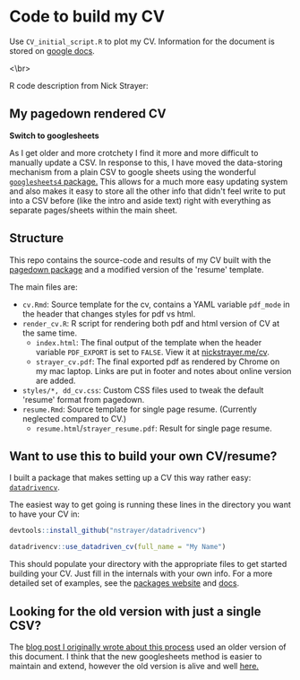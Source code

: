 # Code to build my CV

Use `CV_initial_script.R` to plot my CV. Information for the document is stored on [google docs](https://docs.google.com/spreadsheets/d/1WC2VQGbxqxsNcU06x1DMvFBV2AQZg1BCzF26pKs5qCE/edit#gid=917338460). 

<\br> 

R code description from Nick Strayer:

## My pagedown rendered CV

__Switch to googlesheets__

As I get older and more crotchety I find it more and more difficult to manually update a CSV. In response to this, I have moved the data-storing mechanism from a plain CSV to google sheets using the wonderful [`googlesheets4` package.](https://googlesheets4.tidyverse.org/index.html) This allows for a much more easy updating system and also makes it easy to store all the other info that didn't feel write to put into a CSV before (like the intro and aside text) right with everything as separate pages/sheets within the main sheet. 


## Structure

This repo contains the source-code and results of my CV built with the [pagedown package](https://pagedown.rbind.io) and a modified version of the 'resume' template. 

The main files are:

- `cv.Rmd`: Source template for the cv, contains a YAML variable `pdf_mode` in the header that changes styles for pdf vs html. 
- `render_cv.R`: R script for rendering both pdf and html version of CV at the same time.
  - `index.html`: The final output of the template when the header variable `PDF_EXPORT` is set to `FALSE`. View it at [nickstrayer.me/cv](http://nickstrayer.me/cv).
  - `strayer_cv.pdf`: The final exported pdf as rendered by Chrome on my mac laptop. Links are put in footer and notes about online version are added. 
- `styles/*, dd_cv.css`: Custom CSS files used to tweak the default 'resume' format from pagedown. 
- `resume.Rmd`: Source template for single page resume. (Currently neglected compared to CV.)
  - `resume.html`/`strayer_resume.pdf`: Result for single page resume.

## Want to use this to build your own CV/resume? 

I built a package that makes setting up a CV this way rather easy: [`datadrivencv`](http://nickstrayer.me/datadrivencv/).

The easiest way to get going is running these lines in the directory you want to have your CV in: 

```r
devtools::install_github("nstrayer/datadrivencv")

datadrivencv::use_datadriven_cv(full_name = "My Name")
```

This should populate your directory with the appropriate files to get started building your CV. Just fill in the internals with your own info. For a more detailed set of examples, see the [packages website](http://nickstrayer.me/datadrivencv/) and [docs](http://nickstrayer.me/datadrivencv/reference/use_datadriven_cv.html). 


## Looking for the old version with just a single CSV?

The [blog post I originally wrote about this process](https://livefreeordichotomize.com/2019/09/04/building_a_data_driven_cv_with_r/) used an older version of this document. I think that the new googlesheets method is easier to maintain and extend, however the old version is alive and well [here.](https://github.com/nstrayer/cv/releases/tag/1.0)


